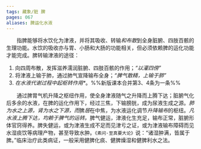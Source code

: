 ```yaml
---
tags: 藏象/脏 脾
pages: 067
aliases: 脾运化水液
---
```

&emsp;&emsp;指脾能够将水饮化为津液，并将其吸收、转输<dfn>和布散</dfn>到全身脏腑、四肢百骸的生理功能。水饮的吸收亦与胃、小肠和大肠的功能相关，但必须依赖脾的运化功能才能完成。脾转输津液的途径：

1. 向四周布散，发挥滋养濡润脏腑、四肢百骸的作用；*“以灌四傍”*
2. 将津液上输于肺，通过肺气宣降输布全身；*“脾气散精，上输于肺”*
3. <dfn>在水液代谢过程中起枢转作用\*</dfn>。%%新版课本合并第3、4条为一条%%

&emsp;&emsp;通过脾胃气机升降之枢纽作用，使全身津液随气之升降而上腾下达；脏腑气化后多余的水液，在脾的运化作用下，经过三焦，下输膀胱，成为尿液生成之源。<dfn>肺为水之上源，肾为水之下源，而</dfn>脾<dfn>居</dfn>~~在~~中焦，为水液运化调节<dfn>升降输布</dfn>的枢纽。<dfn>凡水液上腾下达，均赖于脾气的运转。</dfn>脾气健运，津液化生充足，输布正常，脏腑形体官窍得养。脾失健运，或为津液生成不足而见津亏之证，或为津液输布障碍而见水湿痰饮等病理产物，甚至导致水肿。`《素问·至真要大论》`说：“诸湿肿满，皆属于脾。”临床治疗此类病证，一般采用健脾化痰、健脾燥湿和健脾利水之法。